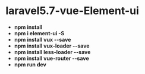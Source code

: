# laravel5.7-vue-Element-ui 
- **npm install**
- **npm i element-ui -S**
- **npm install vux --save**
- **npm install vux-loader --save**
- **npm install less-loader --save**
- **npm install vue-router --save**
- **npm run dev**
